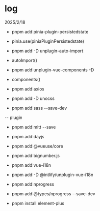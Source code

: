 # log
2025/2/18
* pnpm add pinia-plugin-persistedstate
* pinia.use(piniaPluginPersistedstate)

* pnpm add -D unplugin-auto-import 
* autoImport()

* pnpm add unplugin-vue-components -D
* components()

* pnpm add axios

* pnpm add -D unocss
* pnpm add sass --save-dev


-- plugin
* pnpm add mitt --save

* pnpm add dayjs

* pnpm add @vueuse/core

* pnpm add bignumber.js

* pnpm add vue-i18n
* pnpm add -D @intlify/unplugin-vue-i18n

* pnpm add nprogress
* pnpm add @types/nprogress --save-dev

* pnpm install element-plus
